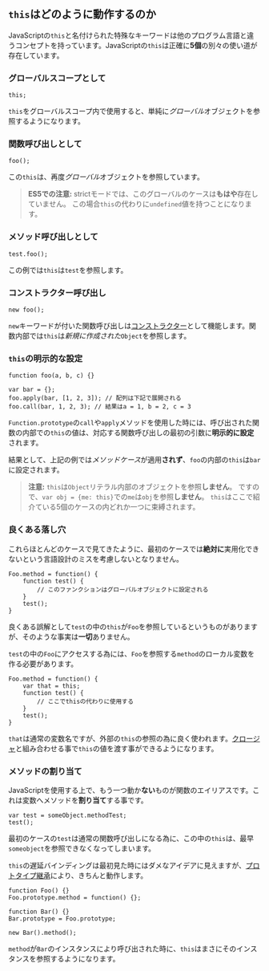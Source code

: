 ## `this`はどのように動作するのか

JavaScriptの`this`と名付けられた特殊なキーワードは他のプログラム言語と違うコンセプトを持っています。JavaScriptの`this`は正確に**5個**の別々の使い道が存在しています。

### グローバルスコープとして

    this;

`this`をグローバルスコープ内で使用すると、単純に*グローバル*オブジェクトを参照するようになります。


### 関数呼び出しとして

    foo();

この`this`は、再度*グローバル*オブジェクトを参照しています。

> **ES5での注意:** strictモードでは、このグローバルのケースは**もはや**存在していません。
> この場合`this`の代わりに`undefined`値を持つことになります。

### メソッド呼び出しとして

    test.foo(); 

この例では`this`は`test`を参照します。

### コンストラクター呼び出し

    new foo(); 

`new`キーワードが付いた関数呼び出しは[コンストラクター](#function.constructors)として機能します。関数内部では`this`は*新規に作成された*`Object`を参照します。

### `this`の明示的な設定

    function foo(a, b, c) {}

    var bar = {};
    foo.apply(bar, [1, 2, 3]); // 配列は下記で展開される
    foo.call(bar, 1, 2, 3); // 結果はa = 1, b = 2, c = 3

 `Function.prototype`の`call`や`apply`メソッドを使用した時には、呼び出された関数の内部での`this`の値は、対応する関数呼び出しの最初の引数に**明示的に設定**されます。

結果として、上記の例では*メソッドケース*が適用**されず**、`foo`の内部の`this`は`bar`に設定されます。

> **注意:** `this`は`Object`リテラル内部のオブジェクトを参照**しません**。
> ですので、`var obj = {me: this}`での`me`は`obj`を参照**しません**。
> `this`はここで紹介ている5個のケースの内どれか一つに束縛されます。

### 良くある落し穴

これらほとんどのケースで見てきたように、最初のケースでは**絶対に**実用化できないという言語設計のミスを考慮しないとなりません。

    Foo.method = function() {
        function test() {
            // このファンクションはグローバルオブジェクトに設定される
        }
        test();
    }

良くある誤解として`test`の中の`this`が`Foo`を参照しているというものがありますが、そのような事実は**一切**ありません。

`test`の中の`Foo`にアクセスする為には、`Foo`を参照する`method`のローカル変数を作る必要があります。

    Foo.method = function() {
        var that = this;
        function test() {
            // ここでthisの代わりに使用する
        }
        test();
    }

`that`は通常の変数名ですが、外部の`this`の参照の為に良く使われます。[クロージャ](#function.closures)と組み合わせる事で`this`の値を渡す事ができるようになります。

### メソッドの割り当て

JavaScriptを使用する上で、もう一つ動か**ない**ものが関数のエイリアスです。これは変数へメソッドを**割り当て**する事です。

    var test = someObject.methodTest;
    test();

最初のケースの`test`は通常の関数呼び出しになる為に、この中の`this`は、最早`someobject`を参照できなくなってしまいます。

`this`の遅延バインディングは最初見た時にはダメなアイデアに見えますが、[プロトタイプ継承](#object.prototype)により、きちんと動作します。

    function Foo() {}
    Foo.prototype.method = function() {};

    function Bar() {}
    Bar.prototype = Foo.prototype;

    new Bar().method();

`method`が`Bar`のインスタンスにより呼び出された時に、`this`はまさにそのインスタンスを参照するようになります。
